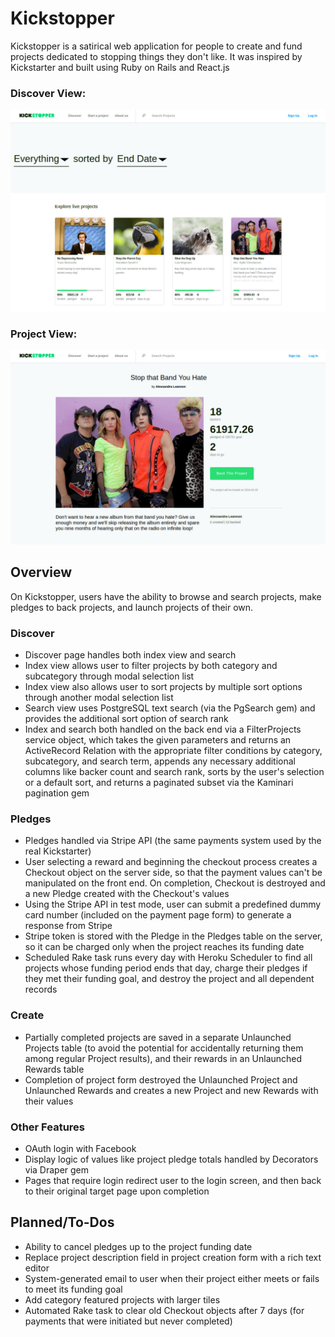 # Kickstopper

Kickstopper is a satirical web application for people to create and fund projects dedicated to stopping things they don't like. It was inspired by Kickstarter and built using Ruby on Rails and React.js

### Discover View:

![alt text](https://github.com/zdg2102/Kickstopper/raw/master/app/assets/images/kickstopper_screenshot.jpg "Discover View")

### Project View:

![alt text](https://github.com/zdg2102/Kickstopper/raw/master/app/assets/images/kickstopper_project_screenshot.jpg "Project View")

## Overview

On Kickstopper, users have the ability to browse and search projects, make pledges to back projects, and launch projects of their own.

### Discover

* Discover page handles both index view and search
* Index view allows user to filter projects by both category and subcategory through modal selection list
* Index view also allows user to sort projects by multiple sort options through another modal selection list
* Search view uses PostgreSQL text search (via the PgSearch gem) and provides the additional sort option of search rank
* Index and search both handled on the back end via a FilterProjects service object, which takes the given parameters and returns an ActiveRecord Relation with the appropriate filter conditions by category, subcategory, and search term, appends any necessary additional columns like backer count and search rank, sorts by the user's selection or a default sort, and returns a paginated subset via the Kaminari pagination gem

### Pledges

* Pledges handled via Stripe API (the same payments system used by the real Kickstarter)
* User selecting a reward and beginning the checkout process creates a Checkout object on the server side, so that the payment values can't be manipulated on the front end. On completion, Checkout is destroyed and a new Pledge created with the Checkout's values
* Using the Stripe API in test mode, user can submit a predefined dummy card number (included on the payment page form) to generate a response from Stripe
* Stripe token is stored with the Pledge in the Pledges table on the server, so it can be charged only when the project reaches its funding date
* Scheduled Rake task runs every day with Heroku Scheduler to find all projects whose funding period ends that day, charge their pledges if they met their funding goal, and destroy the project and all dependent records

### Create

* Partially completed projects are saved in a separate Unlaunched Projects table (to avoid the potential for accidentally returning them among regular Project results), and their rewards in an Unlaunched Rewards table
* Completion of project form destroyed the Unlaunched Project and Unlaunched Rewards and creates a new Project and new Rewards with their values

### Other Features

* OAuth login with Facebook
* Display logic of values like project pledge totals handled by Decorators via Draper gem
* Pages that require login redirect user to the login screen, and then back to their original target page upon completion

## Planned/To-Dos

* Ability to cancel pledges up to the project funding date
* Replace project description field in project creation form with a rich text editor
* System-generated email to user when their project either meets or fails to meet its funding goal
* Add category featured projects with larger tiles
* Automated Rake task to clear old Checkout objects after 7 days (for payments that were initiated but never completed)
